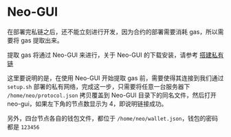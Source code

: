 # Neo-GUI

在部署完私链之后，还不能立刻进行开发，因为合约的部署需要消耗 gas，所以需要将 gas 提取出来。

提取 gas 将通过 Neo-GUI 来进行，关于 Neo-GUI 的下载安装，请参考 [搭建私有链](http://docs.neo.org/zh-cn/network/private-chain/private-chain.html)

这里要说明的是，在使用 Neo-GUI 开始提取 gas 前，需要使得其连接到我们通过 `setup.sh` 部署的私有网络，完成这一步，只需要将任意一台服务器下 `/home/neo/protocol.json` 拷贝覆盖到 Neo-GUI 目录下的同名文件，然后打开 neo-gui，如果左下角的节点数显示为 4，即说明链接成功。

另外，四台节点各自的钱包文件，都位于 `/home/neo/wallet.json`，钱包的密码都是 `123456`
